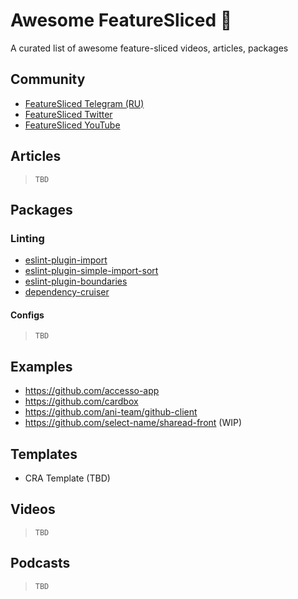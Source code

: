 # Awesome FeatureSliced 🍰

A curated list of awesome feature-sliced videos, articles, packages

## Community

- [FeatureSliced Telegram (RU)](https://t.me/feature_sliced)
- [FeatureSliced Twitter](https://twitter.com/feature_sliced)
- [FeatureSliced YouTube](https://www.youtube.com/channel/UCkng_PHLatpDKPOIKfI731A)

## Articles

> `TBD`

## Packages

### Linting

- [eslint-plugin-import](https://github.com/benmosher/eslint-plugin-import)
- [eslint-plugin-simple-import-sort](https://github.com/lydell/eslint-plugin-simple-import-sort)
- [eslint-plugin-boundaries](https://github.com/javierbrea/eslint-plugin-boundaries)
- [dependency-cruiser](https://github.com/sverweij/dependency-cruiser)

#### Configs

> `TBD`

## Examples

- https://github.com/accesso-app
- https://github.com/cardbox
- https://github.com/ani-team/github-client
- https://github.com/select-name/sharead-front (WIP)

## Templates

- CRA Template (TBD)

## Videos

> `TBD`

## Podcasts

> `TBD`
